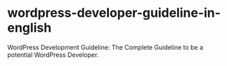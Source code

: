 # wordpress-developer-guideline-in-english
WordPress Development Guideline: The Complete Guideline to be a potential WordPress Developer.
